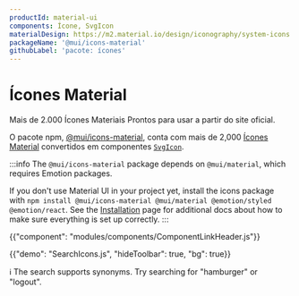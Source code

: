 ```yaml
---
productId: material-ui
components: Ícone, SvgIcon
materialDesign: https://m2.material.io/design/iconography/system-icons.html
packageName: '@mui/icons-material'
githubLabel: 'pacote: ícones'
---
```


# Ícones Material

<p class="description">Mais de 2.000 Ícones Materiais Prontos para usar a partir do site oficial.</p>

O pacote npm, [@mui/icons-material](https://www.npmjs.com/package/@mui/icons-material), conta com mais de 2,000 [Ícones Material](https://fonts.google.com/icons?icon.set=Material+Icons) convertidos em componentes [`SvgIcon`](/material-ui/api/svg-icon/).

:::info
The `@mui/icons-material` package depends on `@mui/material`, which requires Emotion packages.

If you don't use Material UI in your project yet, install the icons package with `npm install @mui/icons-material @mui/material @emotion/styled @emotion/react`.
See the [Installation](/material-ui/getting-started/installation/) page for additional docs about how to make sure everything is set up correctly.
:::

{{"component": "modules/components/ComponentLinkHeader.js"}}

{{"demo": "SearchIcons.js", "hideToolbar": true, "bg": true}}

ℹ️ The search supports synonyms. Try searching for "hamburger" or "logout".
